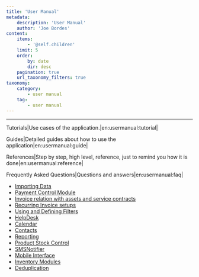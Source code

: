 ```yaml
---
title: 'User Manual'
metadata:
    description: 'User Manual'
    author: 'Joe Bordes'
content:
    items:
        - '@self.children'
    limit: 5
    order:
        by: date
        dir: desc
    pagination: true
    url_taxonomy_filters: true
taxonomy:
    category:
        - user manual
    tag:
        - user manual
---
```

---


Tutorials|Use cases of the application.|en:usermanual:tutorial|

Guides|Detailed guides about how to use the application|en:usermanual:guide|

References|Step by step, high level, reference, just to remind you how it is done|en:usermanual:reference|

Frequently Asked Questions|Questions and answers|en:usermanual:faq|

-   [Importing Data](http://localhost/coreBOSDocumentation/user-manual/importingdata)
-   [Payment Control Module](http://localhost/coreBOSDocumentation/user-manual/coreboscyp)
-   [Invoice relation with assets and service contracts](http://localhost/coreBOSDocumentation/user-manual/invoiceassetssc)
-   [Recurring Invoice setups](http://localhost/coreBOSDocumentation/user-manual/reccurringinvoice)
-   [Using and Defining Filters](http://localhost/coreBOSDocumentation/user-manual/using_filters)
-   [HelpDesk](http://localhost/coreBOSDocumentation/user-manual/helpdesk)
-   [Calendar](http://localhost/coreBOSDocumentation/user-manual/calendar)
-   [Contacts](http://localhost/coreBOSDocumentation/knowledge-base/aplication-information/contacts)
-   [Reporting](http://localhost/coreBOSDocumentation/user-manual/reporting)
-   [Product Stock Control](http://localhost/coreBOSDocumentation/user-manual/productstockcontrol)
-   [SMSNotifier](http://localhost/coreBOSDocumentation/user-manual/smsnotifier)
-   [Mobile Interface](http://localhost/coreBOSDocumentation/extensions-integrations/mobileui/introduction)
-   [Inventory Modules](http://localhost/coreBOSDocumentation/user-manual/inventorymodules)
-   [Deduplication](http://localhost/coreBOSDocumentation/user-manual/deduplication)
